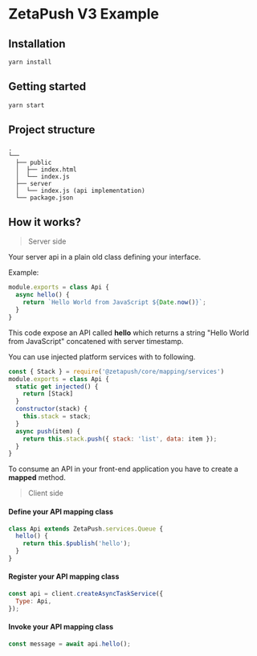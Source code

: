 # ZetaPush V3 Example

## Installation

```console
yarn install
```

## Getting started

```console
yarn start
```

## Project structure

```console
.
└──
  ├── public
  │  ├── index.html
  │  └── index.js
  ├── server
  │  └── index.js (api implementation)
  └── package.json
```

## How it works?

> Server side

Your server api in a plain old class defining your interface.

Example:

```js
module.exports = class Api {
  async hello() {
    return `Hello World from JavaScript ${Date.now()}`;
  }
}
```

This code expose an API called **hello** which returns a string "Hello World from JavaScript" concatened with server timestamp.

You can use injected platform services with to following.

```js
const { Stack } = require('@zetapush/core/mapping/services')
module.exports = class Api {
  static get injected() {
    return [Stack]
  }
  constructor(stack) {
    this.stack = stack;
  }
  async push(item) {
    return this.stack.push({ stack: 'list', data: item });
  }
}
```

To consume an API in your front-end application you have to create a **mapped** method.

> Client side

#### Define your API mapping class

```js
class Api extends ZetaPush.services.Queue {
  hello() {
    return this.$publish('hello');
  }
}
```

#### Register your API mapping class

```js
const api = client.createAsyncTaskService({
  Type: Api,
});
```

#### Invoke your API mapping class

```js
const message = await api.hello();
```
